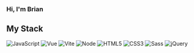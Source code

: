 ### Hi, I'm Brian

<h2>My Stack</h2>

![JavaScript](https://img.shields.io/badge/-JavaScript-F7DF1E?style=for-the-badge&logo=javascript&logoColor=ffffff)
![Vue](https://img.shields.io/badge/-Vue-4fc08d?style=for-the-badge&logo=vuedotjs&logoColor=fff)
![Vite](https://img.shields.io/badge/-Vite-646CFF?style=for-the-badge&logo=vite&logoColor=fff)
![Node](https://img.shields.io/badge/-Nodejs-339933?style=for-the-badge&logo=Nodedotjs&logoColor=fff)
![HTML5](https://img.shields.io/badge/-HTML5-E34F26?style=for-the-badge&logo=html5&logoColor=ffffff)
![CSS3](https://img.shields.io/badge/-CSS-1572B6?style=for-the-badge&logo=css3)
![Sass](https://img.shields.io/badge/-Sass-CC6699?style=for-the-badge&logo=Sass)
![jQuery](https://img.shields.io/badge/-jQuery-0769AD?style=for-the-badge&logo=jQuery&logoColor=ffffff)


<!--
**BrianH29/BrianH29** is a ✨ _special_ ✨ repository because its `README.md` (this file) appears on your GitHub profile.

Here are some ideas to get you started:

- 🔭 I’m currently working on ...
- 🌱 I’m currently learning ...
- 👯 I’m looking to collaborate on ...
- 🤔 I’m looking for help with ...
- 💬 Ask me about ...
- 📫 How to reach me: ...
- 😄 Pronouns: ...
- ⚡ Fun fact: ...
-->
